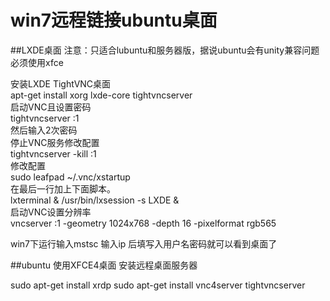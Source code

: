 # win7远程链接ubuntu桌面

##LXDE桌面 
注意：只适合lubuntu和服务器版，据说ubuntu会有unity兼容问题必须使用xfce

安装LXDE TightVNC桌面  
apt-get install xorg lxde-core tightvncserver  
启动VNC且设置密码  
tightvncserver :1  
然后输入2次密码  
停止VNC服务修改配置  
tightvncserver -kill :1  
修改配置  
sudo leafpad ~/.vnc/xstartup  
在最后一行加上下面脚本。  
lxterminal &
/usr/bin/lxsession -s LXDE &  
启动VNC设置分辨率  
vncserver :1 -geometry 1024x768 -depth 16 -pixelformat rgb565  

win7下运行输入mstsc
输入ip 后填写入用户名密码就可以看到桌面了

##ubuntu 使用XFCE4桌面
安装远程桌面服务器

sudo apt-get install xrdp 
sudo apt-get install vnc4server tightvncserver 

